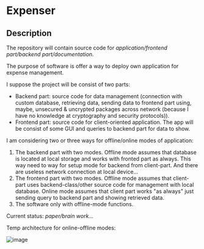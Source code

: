 # Expenser

## Description

The repository will contain source code for *application/frontend part/backend part/documentation.*

The purpose of software is offer a way to deploy own application for expense management. 

I suppose the project will be consist of two parts:

- Backend part: source code for data management (connection with custom database, retrieving data, sending data to frontend part using, maybe, unsecured & uncrypted packages across network (because I have no knowledge at cryptography and security protocols)). 
- Frontend part: source code for client-oriented application. The app will be consist of some GUI and queries to backend part for data to show.

I am considering two or three ways for offline/online modes of application:

1. The backend part with two modes. Offline mode assumes that database is located at local storage and works with fronted part as always. This way need to way for setup mode for backend from client-part. And there are useless network connection at local device...
2. The frontend part with two modes. Offline mode assumes that client-part uses backend-class/other source code for management with local database. Online mode assumes that client part works "as always" just sending query to backend part and showing retrieved data.
3. The software only with offline-mode functions. 

Current status: *paper/brain work...*



Temp architecture for online-offline modes:

![image](https://user-images.githubusercontent.com/16737055/159699654-ad4284ee-1c26-433e-b214-94c09a505c21.png)
